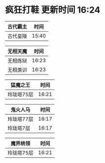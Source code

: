 # 疯狂打鞋 更新时间 16:24

| 古代霸主   | 时间    |
|--------|-------|
| 古代皇陵 | 15:40 |

| 无相天魔   | 时间    |
|--------|-------|
| 无相炼狱 | 16:23 |
| 无相类训 | 16:23 |

| 猛魔之王   | 时间    |
|--------|-------|
| 玲珑塔75层 | 16:21 |

| 鬼火人马   | 时间    |
|--------|-------|
| 玲珑塔77层 | 16:17 |
| 玲珑塔7层 | 16:17 |

| 魔界统领   | 时间    |
|--------|-------|
| 玲珑塔75层 | 16:21 |